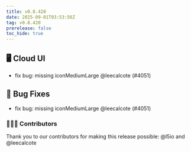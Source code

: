 ```yaml
---
title: v0.8.420
date: 2025-09-01T03:53:56Z
tag: v0.8.420
prerelease: false
toc_hide: true
---
```


## 🖥 Cloud UI

- fix bug: missing iconMediumLarge @leecalcote (#4051)

## 🐛 Bug Fixes

- fix bug: missing iconMediumLarge @leecalcote (#4051)

### 👨🏽‍💻 Contributors

Thank you to our contributors for making this release possible:
@l5io and @leecalcote

